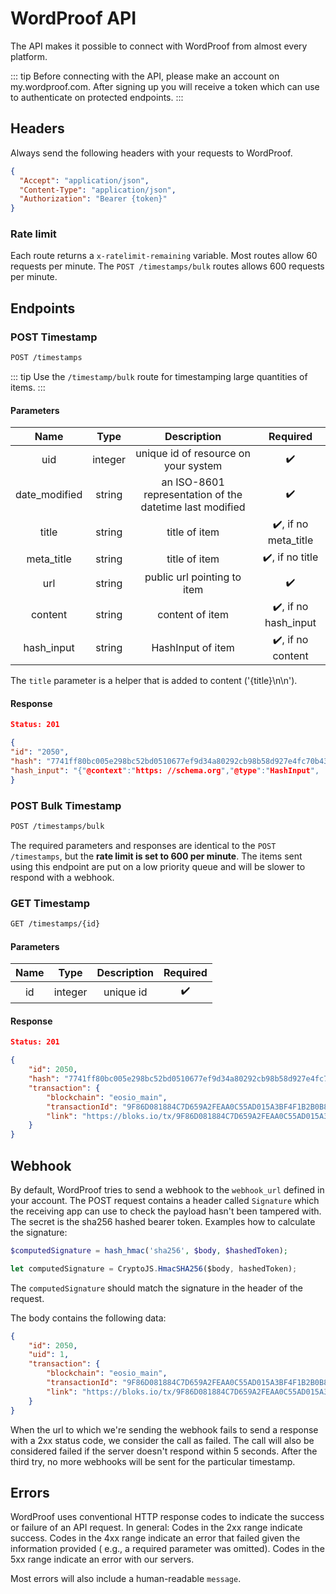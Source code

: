 # WordProof API

The API makes it possible to connect with WordProof from almost every platform.

::: tip 
Before connecting with the API, please make an account on my.wordproof.com. After signing up you will receive a token which can use to authenticate on protected endpoints.
:::

## Headers

Always send the following headers with your requests to WordProof.

```json
{
  "Accept": "application/json",
  "Content-Type": "application/json",
  "Authorization": "Bearer {token}"
}
```

### Rate limit

Each route returns a `x-ratelimit-remaining` variable. Most routes allow 60 requests per minute.
The `POST /timestamps/bulk` routes allows 600 requests per minute.

## Endpoints

### POST Timestamp

```bash
POST /timestamps
```

::: tip 
Use the `/timestamp/bulk` route for timestamping large quantities of items.
:::

#### Parameters

|   Name   |  Type  | Description |      Required      |
| :------: | :----: | :---------: | :----------------: |
|uid|integer|unique id of resource on your system|:heavy_check_mark:|
|date_modified|string|an ISO-8601 representation of the datetime last modified|:heavy_check_mark:|
|title|string|title of item|:heavy_check_mark:, if no meta_title|
|meta_title|string|title of item|:heavy_check_mark:, if no title|
|url|string|public url pointing to item|:heavy_check_mark:|
|content|string|content of item|:heavy_check_mark:, if no hash_input|
|hash_input|string|HashInput of item|:heavy_check_mark:, if no content|

The `title` parameter is a helper that is added to content ('{title}\n\n'). 

#### Response

```json
Status: 201

{
"id": "2050",
"hash": "7741ff80bc005e298bc52bd0510677ef9d34a80292cb98b58d927e4fc70b430c",
"hash_input": "{"@context":"https: //schema.org","@type":"HashInput", ...}"
}
```

### POST Bulk Timestamp

```bash
POST /timestamps/bulk
```

The required parameters and responses are identical to the `POST /timestamps`, but the **rate limit is set to 600 per
minute**. The items sent using this endpoint are put on a low priority queue and will be slower to respond with a
webhook.

### GET Timestamp

```bash
GET /timestamps/{id}
```

#### Parameters

|   Name   |  Type  | Description |      Required      |
| :------: | :----: | :---------: | :----------------: |
|id|integer|unique id|:heavy_check_mark:|

#### Response

```json
Status: 201

{
    "id": 2050,
    "hash": "7741ff80bc005e298bc52bd0510677ef9d34a80292cb98b58d927e4fc70b430c",
    "transaction": {
        "blockchain": "eosio_main",
        "transactionId": "9F86D081884C7D659A2FEAA0C55AD015A3BF4F1B2B0B822CD15D6C15B0F00A08",
        "link": "https://bloks.io/tx/9F86D081884C7D659A2FEAA0C55AD015A3BF4F1B2B0B822CD15D6C15B0F00A08",
    }
}
```

## Webhook

By default, WordProof tries to send a webhook to the `webhook_url` defined in your account. The POST request contains a header
called `Signature`  which the receiving app can use to check the payload hasn't been tampered with. The secret is the
sha256 hashed bearer token. Examples how to calculate the signature:

```php
$computedSignature = hash_hmac('sha256', $body, $hashedToken);
```          

```javascript
let computedSignature = CryptoJS.HmacSHA256($body, hashedToken);
```

The `computedSignature` should match the signature in the header of the request.

The body contains the following data:

```json
{
    "id": 2050,
    "uid": 1,
    "transaction": {
        "blockchain": "eosio_main",
        "transactionId": "9F86D081884C7D659A2FEAA0C55AD015A3BF4F1B2B0B822CD15D6C15B0F00A08",
        "link": "https://bloks.io/tx/9F86D081884C7D659A2FEAA0C55AD015A3BF4F1B2B0B822CD15D6C15B0F00A08",
    }
}
```

When the url to which we're sending the webhook fails to send a response with a 2xx status code, we consider the call as
failed. The call will also be considered failed if the server doesn't respond within 5 seconds. After the third try, no
more webhooks will be sent for the particular timestamp.

## Errors

WordProof uses conventional HTTP response codes to indicate the success or failure of an API request. In general: Codes
in the 2xx range indicate success. Codes in the 4xx range indicate an error that failed given the information provided (
e.g., a required parameter was omitted). Codes in the 5xx range indicate an error with our servers.

Most errors will also include a human-readable `message`.


